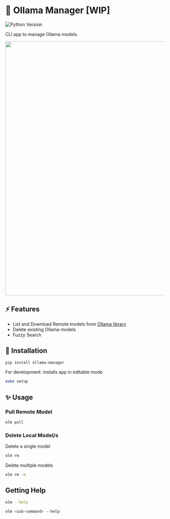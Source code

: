 # 🦙 Ollama Manager [WIP]

![Python Version](https://img.shields.io/badge/Python-3.11-brightgreen?style=flat-square)

CLI app to manage Ollama models.

<a href="https://youtu.be/1y2TohQdNbo">
<img src="https://i.imgur.com/iA0LB0e.gif" width="800">
</a>

## ⚡️ Features

- List and Download Remote models from [Ollama library](https://ollama.dev/models)
- Delete existing Ollama models
- Fuzzy Search


## 🚀 Installation

```sh
pip install ollama-manager
```

For development: installs app in editable mode

```sh
make setup
```

## ✨ Usage

### Pull Remote Model

```sh
olm pull
```

### Delete Local Model/s

Delete a single model

```sh
olm rm
```

Delete multiple models

```sh
olm rm -m
```

## Getting Help

```sh
olm --help

olm <sub-command> --help
```
